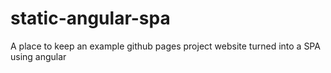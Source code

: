 # static-angular-spa
A place to keep an example github pages project website turned into a SPA using angular 

